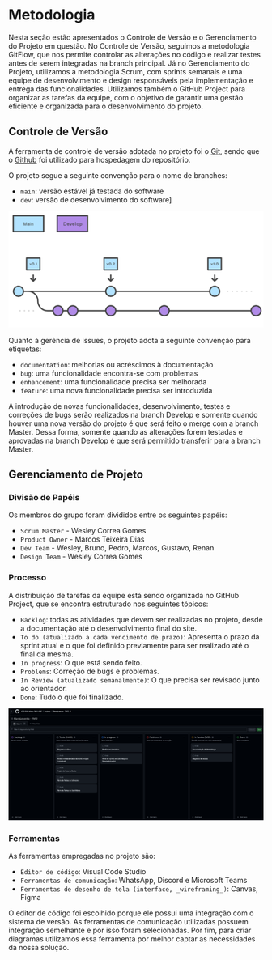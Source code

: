 # Metodologia

Nesta seção estão apresentados o Controle de Versão e o Gerenciamento do Projeto em questão. No Controle de Versão, seguimos a metodologia GitFlow, que nos permite controlar as alterações no código e realizar testes antes de serem integradas na branch principal. Já no Gerenciamento do Projeto, utilizamos a metodologia Scrum, com sprints semanais e uma equipe de desenvolvimento e design responsáveis pela implementação e entrega das funcionalidades. Utilizamos também o GitHub Project para organizar as tarefas da equipe, com o objetivo de garantir uma gestão eficiente e organizada para o desenvolvimento do projeto.

## Controle de Versão

A ferramenta de controle de versão adotada no projeto foi o
[Git](https://git-scm.com/), sendo que o [Github](https://github.com)
foi utilizado para hospedagem do repositório.

O projeto segue a seguinte convenção para o nome de branches:

- `main`: versão estável já testada do software
- `dev`: versão de desenvolvimento do software]

<img src="./img/gitflow.png">

Quanto à gerência de issues, o projeto adota a seguinte convenção para
etiquetas:

- `documentation`: melhorias ou acréscimos à documentação
- `bug`: uma funcionalidade encontra-se com problemas
- `enhancement`: uma funcionalidade precisa ser melhorada
- `feature`: uma nova funcionalidade precisa ser introduzida

A introdução de novas funcionalidades, desenvolvimento, testes e correções de bugs serão realizados na branch Develop e somente quando houver uma nova versão do projeto é que será feito o merge com a branch Master. Dessa forma, somente quando as alterações forem testadas e aprovadas na branch Develop é que será permitido transferir para a branch Master.

## Gerenciamento de Projeto

### Divisão de Papéis

Os membros do grupo foram divididos entre os seguintes papéis:
- `Scrum Master` - Wesley Correa Gomes
- `Product Owner` - Marcos Teixeira Dias
- `Dev Team` - Wesley, Bruno, Pedro, Marcos, Gustavo, Renan
- `Design Team` - Wesley Correa Gomes

### Processo

A distribuição de tarefas da equipe está sendo organizada no GitHub Project, que se encontra estruturado nos seguintes tópicos:

- `Backlog`: todas as atividades que devem ser realizadas no projeto, desde a documentação até o desenvolvimento final do site.
- `To do (atualizado a cada vencimento de prazo)`: Apresenta o prazo da sprint atual e o que foi definido previamente para ser  realizado até o final da mesma.
- `In progress`: O que está sendo feito.
- `Problems`: Correção de bugs e problemas.
- `In Review (atualizado semanalmente)`: O que precisa ser revisado junto ao orientador.
- `Done`: Tudo o que foi finalizado.

<img src="./img/quadrogithub.png">

### Ferramentas

As ferramentas empregadas no projeto são:

- `Editor de código`: Visual Code Studio
- `Ferramentas de comunicação`: WhatsApp, Discord e Microsoft Teams
- `Ferramentas de desenho de tela (interface, _wireframing_)`: Canvas, Figma

O editor de código foi escolhido porque ele possui uma integração com o
sistema de versão. As ferramentas de comunicação utilizadas possuem
integração semelhante e por isso foram selecionadas. Por fim, para criar
diagramas utilizamos essa ferramenta por melhor captar as
necessidades da nossa solução.
